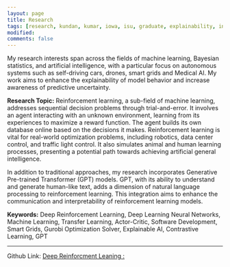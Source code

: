 ```yaml
---
layout: page
title: Research
tags: [research, kundan, kumar, iowa, isu, graduate, explainability, interpretability, explainable AI, GPT]
modified:
comments: false
---
```


My research interests span across the fields of machine learning, Bayesian statistics, and artificial intelligence, with a particular focus on autonomous systems such as self-driving cars, drones, smart grids and Medical AI. My work aims to enhance the explainability of model behavior and increase awareness of predictive uncertainty.

**Research Topic:**
Reinforcement learning, a sub-field of machine learning, addresses sequential decision problems through trial-and-error. It involves an agent interacting with an unknown environment, learning from its experiences to maximize a reward function. The agent builds its own database online based on the decisions it makes. Reinforcement learning is vital for real-world optimization problems, including robotics, data center control, and traffic light control. It also simulates animal and human learning processes, presenting a potential path towards achieving artificial general intelligence.

In addition to traditional approaches, my research incorporates Generative Pre-trained Transformer (GPT) models. GPT, with its ability to understand and generate human-like text, adds a dimension of natural language processing to reinforcement learning. This integration aims to enhance the communication and interpretability of reinforcement learning models.

**Keywords:**
Deep Reinforcement Learning, Deep Learning Neural Networks, Machine Learning, Transfer Learning, Actor-Critic, Software Development, Smart Grids, Gurobi Optimization Solver, Explainable AI, Contrastive Learning, GPT

----------------

Github Link: [Deep Reinforcment Leaning :](https://github.com/kundan7kumar/DRL-Research) 

